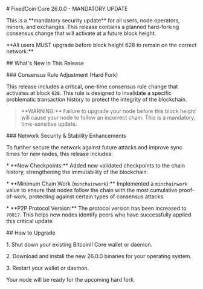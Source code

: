 \# FixedCoin Core 26.0.0 - MANDATORY UPDATE



This is a \*\*mandatory security update\*\* for all users, node operators, miners, and exchanges. This release contains a planned hard-forking consensus change that will activate at a future block height.



\*\*All users MUST upgrade before block height 628 to remain on the correct network.\*\*



\## What's New in This Release



\###  Consensus Rule Adjustment (Hard Fork)



This release includes a critical, one-time consensus rule change that activates at block `628`. This rule is designed to invalidate a specific problematic transaction history to protect the integrity of the blockchain.



> \*\*WARNING:\*\* Failure to upgrade your node before this block height will cause your node to follow an incorrect chain. This is a mandatory, time-sensitive update.



\###  Network Security \& Stability Enhancements



To further secure the network against future attacks and improve sync times for new nodes, this release includes:



\* \*\*New Checkpoints:\*\* Added new validated checkpoints to the chain history, strengthening the immutability of the blockchain.

\* \*\*Minimum Chain Work (`minchainwork`):\*\* Implemented a `minchainwork` value to ensure that nodes follow the chain with the most cumulative proof-of-work, protecting against certain types of consensus attacks.

\* \*\*P2P Protocol Version:\*\* The protocol version has been increased to `70017`. This helps new nodes identify peers who have successfully applied this critical update.



\## How to Upgrade



1\.  Shut down your existing BitcoinII Core wallet or daemon.

2\.  Download and install the new 26.0.0 binaries for your operating system.

3\.  Restart your wallet or daemon.



Your node will be ready for the upcoming hard fork.





